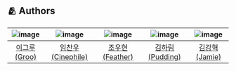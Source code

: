 ## :people_hugging: Authors
|![image](https://avatars.githubusercontent.com/u/81363152?v=4)|![image](https://avatars.githubusercontent.com/u/160375101?v=4)|![image](https://avatars.githubusercontent.com/u/127467306?v=4)|![image](https://avatars.githubusercontent.com/u/169640756?v=4)|![image](https://avatars.githubusercontent.com/u/125838606?v=4)|
|:-:|:-:|:-:|:-:|:-:|
|[이그루(Groo)](https://github.com/treesofgroo)|[임찬우(Cinephile)](https://github.com/bohemio1234)|[조우현(Feather)](https://github.com/WooFeather)|[김하림(Pudding)](https://github.com/harimpudding)|[김강혁(Jamie)](https://github.com/TakeMos)|
